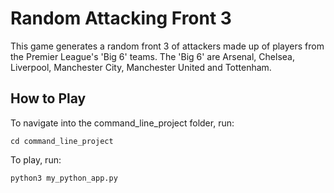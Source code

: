# Random Attacking Front 3

This game generates a random front 3 of attackers made up of players from the Premier League's 'Big 6' teams. The 'Big 6' are Arsenal, Chelsea, Liverpool, Manchester City, Manchester United and Tottenham.

## How to Play

To navigate into the command_line_project folder, run:
```
cd command_line_project
```

To play, run:
```
python3 my_python_app.py
```
